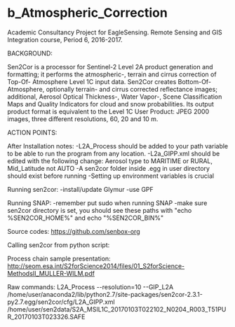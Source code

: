 # b_Atmospheric_Correction
Academic Consultancy Project for EagleSensing. Remote Sensing and GIS Integration course, Period 6, 2016-2017.

BACKGROUND:

Sen2Cor is a processor for Sentinel-2 Level 2A product generation and formatting; it performs the atmospheric-, terrain and cirrus correction of Top-Of- Atmosphere Level 1C input data. Sen2Cor creates Bottom-Of-Atmosphere, optionally terrain- and cirrus corrected reflectance images; additional, Aerosol Optical Thickness-, Water Vapor-, Scene Classification Maps and Quality Indicators for cloud and snow probabilities. Its output product format is equivalent to the Level 1C User Product: JPEG 2000 images, three different resolutions, 60, 20 and 10 m.

ACTION POINTS:
 
After Installation notes:
    -L2A_Process should be added to your path variable to be able to run the program from any location.
    -L2a_GIPP.xml should be edited with the following change:
          Aerosol type to MARITIME or RURAL, Mid_Latitude not AUTO
    -A sen2cor folder inside .egg in user directory should exist before running
    -Setting up environment variables is crucial
    
    
 Running sen2cor:
    -install/update Glymur
    -use GPF
     
  
 
 Running SNAP:
    -remember put sudo when running SNAP
    -make sure sen2cor directory is set, you should see these paths with "echo %SEN2COR_HOME%" and echo "%SEN2COR_BIN%"
 

Source codes:
 https://github.com/senbox-org 
 
 
Calling sen2cor from python script:

 
 
 
 
 Process chain sample presentation:
    http://seom.esa.int/S2forScience2014/files/01_S2forScience-MethodsII_MULLER-WILM.pdf
 
 
 Raw commands: 
  L2A_Process --resolution=10 --GIP_L2A /home/user/anaconda2/lib/python2.7/site-packages/sen2cor-2.3.1-py2.7.egg/sen2cor/cfg/L2A_GIPP.xml /home/user/sen2data/S2A_MSIL1C_20170103T022102_N0204_R003_T51PUR_20170103T023326.SAFE



